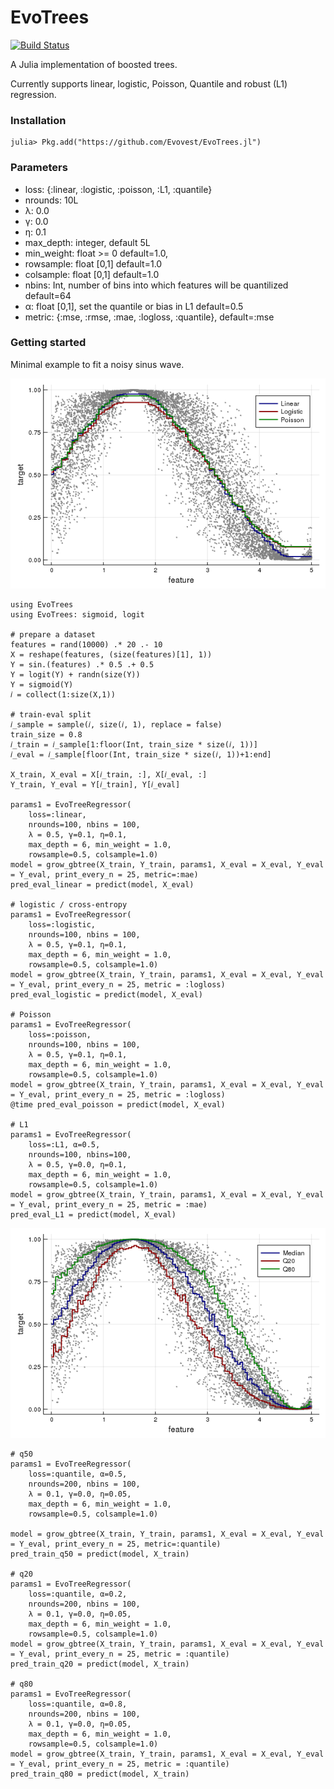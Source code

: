 # EvoTrees

[![Build Status](https://travis-ci.org/Evovest/EvoTrees.jl.svg?branch=master)](https://travis-ci.org/Evovest/EvoTrees.jl)

A Julia implementation of boosted trees.  

Currently supports linear, logistic, Poisson, Quantile and robust (L1) regression.

### Installation

```
julia> Pkg.add("https://github.com/Evovest/EvoTrees.jl")
```

### Parameters

  - loss: {:linear, :logistic, :poisson, :L1, :quantile}
  - nrounds: 10L
  - λ: 0.0
  - γ: 0.0
  - η: 0.1
  - max\_depth: integer, default 5L
  - min\_weight: float \>= 0 default=1.0,
  - rowsample: float \[0,1\] default=1.0
  - colsample: float \[0,1\] default=1.0
  - nbins: Int, number of bins into which features will be quantilized default=64
  - α: float \[0,1\], set the quantile or bias in L1 default=0.5
  - metric: {:mse, :rmse, :mae, :logloss, :quantile},  default=:mse

### Getting started

Minimal example to fit a noisy sinus wave.

![](regression_sinus.png)

```
using EvoTrees
using EvoTrees: sigmoid, logit

# prepare a dataset
features = rand(10000) .* 20 .- 10
X = reshape(features, (size(features)[1], 1))
Y = sin.(features) .* 0.5 .+ 0.5
Y = logit(Y) + randn(size(Y))
Y = sigmoid(Y)
𝑖 = collect(1:size(X,1))

# train-eval split
𝑖_sample = sample(𝑖, size(𝑖, 1), replace = false)
train_size = 0.8
𝑖_train = 𝑖_sample[1:floor(Int, train_size * size(𝑖, 1))]
𝑖_eval = 𝑖_sample[floor(Int, train_size * size(𝑖, 1))+1:end]

X_train, X_eval = X[𝑖_train, :], X[𝑖_eval, :]
Y_train, Y_eval = Y[𝑖_train], Y[𝑖_eval]

params1 = EvoTreeRegressor(
    loss=:linear,
    nrounds=100, nbins = 100,
    λ = 0.5, γ=0.1, η=0.1,
    max_depth = 6, min_weight = 1.0,
    rowsample=0.5, colsample=1.0)
model = grow_gbtree(X_train, Y_train, params1, X_eval = X_eval, Y_eval = Y_eval, print_every_n = 25, metric=:mae)
pred_eval_linear = predict(model, X_eval)

# logistic / cross-entropy
params1 = EvoTreeRegressor(
    loss=:logistic,
    nrounds=100, nbins = 100,
    λ = 0.5, γ=0.1, η=0.1,
    max_depth = 6, min_weight = 1.0,
    rowsample=0.5, colsample=1.0)
model = grow_gbtree(X_train, Y_train, params1, X_eval = X_eval, Y_eval = Y_eval, print_every_n = 25, metric = :logloss)
pred_eval_logistic = predict(model, X_eval)

# Poisson
params1 = EvoTreeRegressor(
    loss=:poisson,
    nrounds=100, nbins = 100,
    λ = 0.5, γ=0.1, η=0.1,
    max_depth = 6, min_weight = 1.0,
    rowsample=0.5, colsample=1.0)
model = grow_gbtree(X_train, Y_train, params1, X_eval = X_eval, Y_eval = Y_eval, print_every_n = 25, metric = :logloss)
@time pred_eval_poisson = predict(model, X_eval)

# L1
params1 = EvoTreeRegressor(
    loss=:L1, α=0.5,
    nrounds=100, nbins=100,
    λ = 0.5, γ=0.0, η=0.1,
    max_depth = 6, min_weight = 1.0,
    rowsample=0.5, colsample=1.0)
model = grow_gbtree(X_train, Y_train, params1, X_eval = X_eval, Y_eval = Y_eval, print_every_n = 25, metric = :mae)
pred_eval_L1 = predict(model, X_eval)
```

![](quantiles_sinus.png)


```
# q50
params1 = EvoTreeRegressor(
    loss=:quantile, α=0.5,
    nrounds=200, nbins = 100,
    λ = 0.1, γ=0.0, η=0.05,
    max_depth = 6, min_weight = 1.0,
    rowsample=0.5, colsample=1.0)

model = grow_gbtree(X_train, Y_train, params1, X_eval = X_eval, Y_eval = Y_eval, print_every_n = 25, metric=:quantile)
pred_train_q50 = predict(model, X_train)

# q20
params1 = EvoTreeRegressor(
    loss=:quantile, α=0.2,
    nrounds=200, nbins = 100,
    λ = 0.1, γ=0.0, η=0.05,
    max_depth = 6, min_weight = 1.0,
    rowsample=0.5, colsample=1.0)
model = grow_gbtree(X_train, Y_train, params1, X_eval = X_eval, Y_eval = Y_eval, print_every_n = 25, metric = :quantile)
pred_train_q20 = predict(model, X_train)

# q80
params1 = EvoTreeRegressor(
    loss=:quantile, α=0.8,
    nrounds=200, nbins = 100,
    λ = 0.1, γ=0.0, η=0.05,
    max_depth = 6, min_weight = 1.0,
    rowsample=0.5, colsample=1.0)
model = grow_gbtree(X_train, Y_train, params1, X_eval = X_eval, Y_eval = Y_eval, print_every_n = 25, metric = :quantile)
pred_train_q80 = predict(model, X_train)
```
